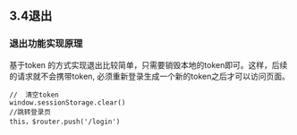 ## 3.4退出
### 退出功能实现原理

基于token 的方式实现退出比较简单，只需要销毁本地的token即可。这样，后续的请求就不会携带token, 必须重新登录生成一个新的token之后才可以访问页面。

``` 
//  清空token
window.sessionStorage.clear()
//跳转登录页
this，$router.push('/login')
```
